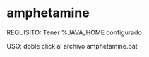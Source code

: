 # amphetamine


REQUISITO: Tener %JAVA_HOME configurado

USO: doble click al archivo amphetamine.bat
